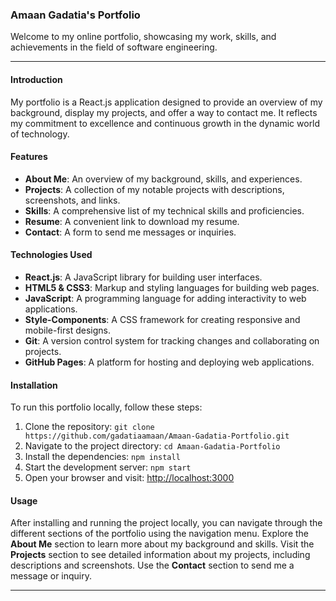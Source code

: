 ### Amaan Gadatia's Portfolio

Welcome to my online portfolio, showcasing my work, skills, and achievements in the field of software engineering.

---

#### Introduction

My portfolio is a React.js application designed to provide an overview of my background, display my projects, and offer a way to contact me. It reflects my commitment to excellence and continuous growth in the dynamic world of technology.

#### Features

- **About Me**: An overview of my background, skills, and experiences.
- **Projects**: A collection of my notable projects with descriptions, screenshots, and links.
- **Skills**: A comprehensive list of my technical skills and proficiencies.
- **Resume**: A convenient link to download my resume.
- **Contact**: A form to send me messages or inquiries.

#### Technologies Used

- **React.js**: A JavaScript library for building user interfaces.
- **HTML5 & CSS3**: Markup and styling languages for building web pages.
- **JavaScript**: A programming language for adding interactivity to web applications.
- **Style-Components**: A CSS framework for creating responsive and mobile-first designs.
- **Git**: A version control system for tracking changes and collaborating on projects.
- **GitHub Pages**: A platform for hosting and deploying web applications.

#### Installation

To run this portfolio locally, follow these steps:

1. Clone the repository: `git clone https://github.com/gadatiaamaan/Amaan-Gadatia-Portfolio.git`
2. Navigate to the project directory: `cd Amaan-Gadatia-Portfolio`
3. Install the dependencies: `npm install`
4. Start the development server: `npm start`
5. Open your browser and visit: [http://localhost:3000](http://localhost:3000)

#### Usage

After installing and running the project locally, you can navigate through the different sections of the portfolio using the navigation menu. Explore the **About Me** section to learn more about my background and skills. Visit the **Projects** section to see detailed information about my projects, including descriptions and screenshots. Use the **Contact** section to send me a message or inquiry.

---
